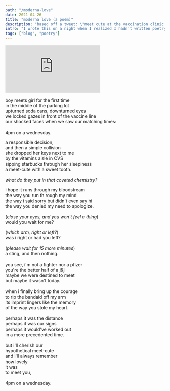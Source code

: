 ```yaml
---
path: "/moderna-love"
date: 2021-04-26
title: "moderna love (a poem)"
description: "based off a tweet: \"meet cute at the vaccination clinic call that moderna love\""
intro: "I wrote this on a night when I realized I hadn't written poetry in a very long time. Shoutout to my friend Jason pushed me to write something, anything, and gave me only 8 minutes to do it (which turned to 15 minutes, then 20, then into something I'd pick at for several weeks afterwards). I'm sitting here at 6 am, still recording for what feels like the hundredth time (which, at the time of writing this, I can't embed properly anyways). I guess this has been a lesson in accepting that perfection is asymptotic, and sooner or later I need to let go of my work." 
tags: ["blog", "poetry"]
---
```

<iframe
  frameborder="0"
  src="https://drive.google.com/file/d/1wx4LLHwz5REyK2mBk7ePet-LpWB6y0tE/preview"
  >
  </iframe>

boy meets girl for the first time\
in the middle of the parking lot\
upturned soda cans, downturned eyes\
we locked gazes in front of the vaccine line\
our shocked faces when we saw our matching times:\
\
4pm on a wednesday.

a responsible decision,\
and then a simple collision\
she dropped her keys next to me\
by the vitamins aisle in CVS\
sipping starbucks through her sleepiness\
a meet-cute with a sweet tooth.\
\
*what do they put in that coveted chemistry?*


i hope it runs through my bloodstream\
the way you run th rough my mind\
the way i said sorry but didn't even say hi\
the way you denied my need to apologize.\
\
(*close your eyes, and you won't feel a thing*)\
would you wait for me?

(*which arm, right or left?*)\
was i right or had you left?\
\
(*please wait for 15 more minutes*)\
a sting, and then nothing.\
\
you see, i'm not a fighter nor a pfizer\
you're the better half of a j&j\
maybe we were destined to meet\
but maybe it wasn't today.\
\
when i finally bring up the courage\
to rip the bandaid off my arm\
its imprint lingers like the memory\
of the way you stole my heart.\
\
perhaps it was the distance\
perhaps it was our signs\
perhaps it would've worked out\
in a more precedented time.\
\
but i'll cherish our\
hypothetical meet-cute\
and i'll always remember\
how lovely\
it was\
to meet you,\
\
4pm on a wednesday.
  
  


